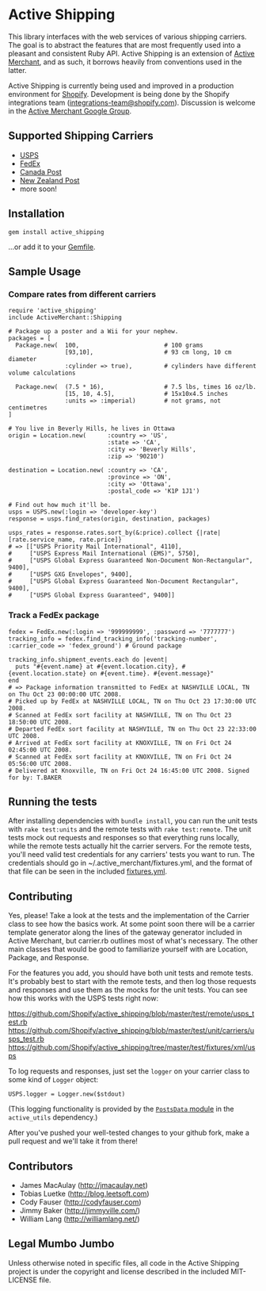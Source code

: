 # Active Shipping

This library interfaces with the web services of various shipping carriers. The goal is to abstract the features that are most frequently used into a pleasant and consistent Ruby API. Active Shipping is an extension of [Active Merchant][], and as such, it borrows heavily from conventions used in the latter.

Active Shipping is currently being used and improved in a production environment for [Shopify][]. Development is being done by the Shopify integrations team (<integrations-team@shopify.com>). Discussion is welcome in the [Active Merchant Google Group][discuss].

[Active Merchant]:http://www.activemerchant.org
[Shopify]:http://www.shopify.com
[discuss]:http://groups.google.com/group/activemerchant

## Supported Shipping Carriers

* [USPS](http://www.usps.com)
* [FedEx](http://www.fedex.com)
* [Canada Post](http://www.canadapost.ca)
* [New Zealand Post](http://www.nzpost.co.nz)
* more soon!

## Installation

    gem install active_shipping

...or add it to your [Gemfile](http://gembundler.com/).

## Sample Usage

### Compare rates from different carriers

    require 'active_shipping'
    include ActiveMerchant::Shipping
  
    # Package up a poster and a Wii for your nephew.
    packages = [
      Package.new(  100,                        # 100 grams
                    [93,10],                    # 93 cm long, 10 cm diameter
                    :cylinder => true),         # cylinders have different volume calculations
    
      Package.new(  (7.5 * 16),                 # 7.5 lbs, times 16 oz/lb.
                    [15, 10, 4.5],              # 15x10x4.5 inches
                    :units => :imperial)        # not grams, not centimetres
    ]
  
    # You live in Beverly Hills, he lives in Ottawa
    origin = Location.new(      :country => 'US',
                                :state => 'CA',
                                :city => 'Beverly Hills',
                                :zip => '90210')
  
    destination = Location.new( :country => 'CA',
                                :province => 'ON',
                                :city => 'Ottawa',
                                :postal_code => 'K1P 1J1')
                              
    # Find out how much it'll be.
    usps = USPS.new(:login => 'developer-key')
    response = usps.find_rates(origin, destination, packages)
  
    usps_rates = response.rates.sort_by(&:price).collect {|rate| [rate.service_name, rate.price]}
    # => [["USPS Priority Mail International", 4110],
    #     ["USPS Express Mail International (EMS)", 5750],
    #     ["USPS Global Express Guaranteed Non-Document Non-Rectangular", 9400],
    #     ["USPS GXG Envelopes", 9400],
    #     ["USPS Global Express Guaranteed Non-Document Rectangular", 9400],
    #     ["USPS Global Express Guaranteed", 9400]]
    
### Track a FedEx package

    fedex = FedEx.new(:login => '999999999', :password => '7777777')
    tracking_info = fedex.find_tracking_info('tracking-number', :carrier_code => 'fedex_ground') # Ground package
    
    tracking_info.shipment_events.each do |event|
      puts "#{event.name} at #{event.location.city}, #{event.location.state} on #{event.time}. #{event.message}"
    end
    # => Package information transmitted to FedEx at NASHVILLE LOCAL, TN on Thu Oct 23 00:00:00 UTC 2008. 
    # Picked up by FedEx at NASHVILLE LOCAL, TN on Thu Oct 23 17:30:00 UTC 2008. 
    # Scanned at FedEx sort facility at NASHVILLE, TN on Thu Oct 23 18:50:00 UTC 2008. 
    # Departed FedEx sort facility at NASHVILLE, TN on Thu Oct 23 22:33:00 UTC 2008. 
    # Arrived at FedEx sort facility at KNOXVILLE, TN on Fri Oct 24 02:45:00 UTC 2008. 
    # Scanned at FedEx sort facility at KNOXVILLE, TN on Fri Oct 24 05:56:00 UTC 2008. 
    # Delivered at Knoxville, TN on Fri Oct 24 16:45:00 UTC 2008. Signed for by: T.BAKER

## Running the tests

After installing dependencies with `bundle install`, you can run the unit tests with `rake test:units` and the remote tests with `rake test:remote`. The unit tests mock out requests and responses so that everything runs locally, while the remote tests actually hit the carrier servers. For the remote tests, you'll need valid test credentials for any carriers' tests you want to run. The credentials should go in ~/.active_merchant/fixtures.yml, and the format of that file can be seen in the included [fixtures.yml](https://github.com/Shopify/active_shipping/blob/master/test/fixtures.yml).

## Contributing

Yes, please! Take a look at the tests and the implementation of the Carrier class to see how the basics work. At some point soon there will be a carrier template generator along the lines of the gateway generator included in Active Merchant, but carrier.rb outlines most of what's necessary. The other main classes that would be good to familiarize yourself with are Location, Package, and Response.

For the features you add, you should have both unit tests and remote tests. It's probably best to start with the remote tests, and then log those requests and responses and use them as the mocks for the unit tests. You can see how this works with the USPS tests right now:

https://github.com/Shopify/active_shipping/blob/master/test/remote/usps_test.rb
https://github.com/Shopify/active_shipping/blob/master/test/unit/carriers/usps_test.rb
https://github.com/Shopify/active_shipping/tree/master/test/fixtures/xml/usps

To log requests and responses, just set the `logger` on your carrier class to some kind of `Logger` object:

    USPS.logger = Logger.new($stdout)

(This logging functionality is provided by the [`PostsData` module](https://github.com/Shopify/active_utils/blob/master/lib/active_utils/common/posts_data.rb) in the `active_utils` dependency.)

After you've pushed your well-tested changes to your github fork, make a pull request and we'll take it from there!

## Contributors

* James MacAulay (<http://jmacaulay.net>)
* Tobias Luetke (<http://blog.leetsoft.com>)
* Cody Fauser (<http://codyfauser.com>)
* Jimmy Baker (<http://jimmyville.com/>)
* William Lang (<http://williamlang.net/>)

## Legal Mumbo Jumbo

Unless otherwise noted in specific files, all code in the Active Shipping project is under the copyright and license described in the included MIT-LICENSE file.
